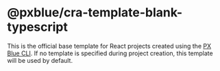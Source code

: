 # @pxblue/cra-template-blank-typescript

This is the official base template for React projects created using the [PX Blue CLI](https://www.npmjs.com/package/@pxblue/cli). If no template is specified during project creation, this template will be used by default.